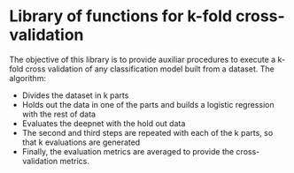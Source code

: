 # Library of functions for k-fold cross-validation

The objective of this library is to provide auxiliar procedures to
execute a k-fold cross validation of any classification model
built from a dataset. The algorithm:

- Divides the dataset in k parts
- Holds out the data in one of the parts and builds a logistic regression
  with the rest of data
- Evaluates the deepnet with the hold out data
- The second and third steps are repeated with each of the k parts, so that
  k evaluations are generated
- Finally, the evaluation metrics are averaged to provide the cross-validation
  metrics.
